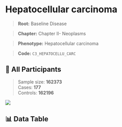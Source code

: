 # Hepatocellular carcinoma

> **Root:** Baseline Disease  

> **Chapter:** Chapter II- Neoplasms  

> **Phenotype:** Hepatocellular carcinoma  

> **Code:** `C3_HEPATOCELLU_CARC`

## 🧪 All Participants  
> Sample size: **162373**  
> Cases: **177**  
> Controls: **162196**
<img src="/Sensitive/Figures/ALL/Incidence/C3_HEPATOCELLU_CARC.png"/>

## 📊 Data Table
<CsvTableMRF src="/Sensitive/Data/ALL/Incidence/COX_C3_HEPATOCELLU_CARC.csv"/>


